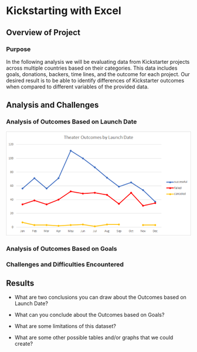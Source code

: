 # Kickstarting with Excel

## Overview of Project

### Purpose
In the following analysis we will be evaluating data from Kickstarter projects across multiple countries based on their categories. 
This data includes goals, donations, backers, time lines, and the outcome for each project. 
Our desired result is to be able to identify differences of Kickstarter outcomes when compared to different variables of the provided data.

## Analysis and Challenges

### Analysis of Outcomes Based on Launch Date
![alt text](https://github.com/HotMochaNoWhip/kickstarter-analysis/blob/main/Resources/Theater_Outcomes_vs_Launch.png)

### Analysis of Outcomes Based on Goals


### Challenges and Difficulties Encountered

## Results

- What are two conclusions you can draw about the Outcomes based on Launch Date?

- What can you conclude about the Outcomes based on Goals?

- What are some limitations of this dataset?

- What are some other possible tables and/or graphs that we could create?
